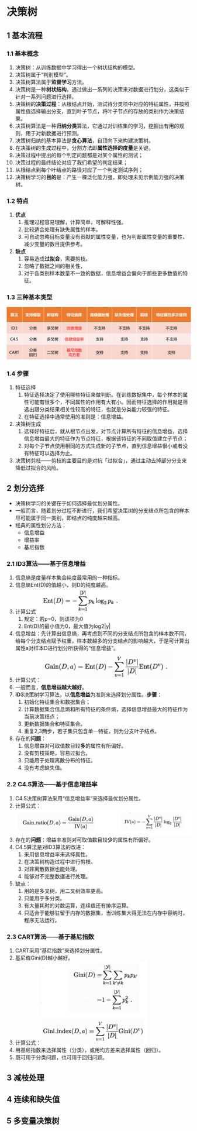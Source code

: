 # 决策树

## 1 基本流程

### 1.1 基本概念

1. 决策树：从训练数据中学习得出一个树状结构的模型。
2. 决策树属于“判别模型”。 
3. 决策树算法属于**监督学习**方法。
4. 决策树是一种**树状结构**，通过做出一系列的决策来对数据进行划分，这类似于针对一系列问题进行选择。
5. 决策树的**决策过程**：从根结点开始，测试待分类项中对应的特征属性，并按照属性值选择输出分支，直到叶子节点，将叶子节点的存放的类别作为决策结果。
6. 决策树算法是一种**归纳分类**算法，它通过对训练集的学习，挖掘出有用的规则，用于对新数据进行预测。
7. 决策树归纳的基本算法是**贪心算法**，自顶向下来构建决策树。
8. 在决策树的生成过程中，分割方法即**属性选择的度量**是关键。
9. 决策过程中提出的每个判定问题都是对某个属性的测试；
10. 决策过程的最终结论对应了我们希望的判定结果；
11. 从根结点到每个叶结点的路径对应了一个判定测试序列；
12. 决策树学习的**目的**是：产生一棵泛化能力强，即处理未见示例能力强的决策树。

### 1.2 特点

1. **优点**
   1. 推理过程容易理解，计算简单，可解释性强。
   2. 比较适合处理有缺失属性的样本。
   3. 可自动忽略目标变量没有贡献的属性变量，也为判断属性变量的重要性、减少变量的数目提供参考。
2. **缺点**
   1. 容易造成**过拟合**，需要剪枝。
   2. 忽略了数据之间的相关性，
   3. 对于各类别样本数量不一致的数据，信息增益会偏向于那些更多数值的特征。

### 1.3 三种基本类型

![img.png](img/04_1img.png)

### 1.4 步骤

1. 特征选择
   1. 特征选择决定了使用哪些特征来做判断。在训练数据集中，每个样本的属性可能有很多个，不同属性的作用有大有小。因而特征选择的作用就是筛选出跟分类结果相关性较高的特征，也就是分类能力较强的特征。
   2. 在特征选择中通常使用的准则是：信息增益。
2. 决策树生成
   1. 选择好特征后，就从根节点出发，对节点计算所有特征的信息增益，选择信息增益最大的特征作为节点特征，根据该特征的不同取值建立子节点；
   2. 对每个子节点使用相同的方式生成新的子节点，直到信息增益很小或者没有特征可以选择为止。
3. 决策树剪枝——剪枝的主要目的是对抗「过拟合」，通过主动去掉部分分支来降低过拟合的风险。

## 2 划分选择

* 决策树学习的关键在于如何选择最优划分属性。
* 一般而言，随着划分过程不断进行，我们希望决策树的分支结点所包含的样本尽可能属于同一类别，即结点的纯度越来越高。
* 经典的属性划分方法：
  * 信息增益
  * 增益率
  * 基尼指数

### 2.1 ID3算法——基于信息增益

1. 信息熵是度量样本集合纯度最常用的一种指标。
2. 信息熵Ent(D)的值越小，则D的纯度越高。
3. 计算公式 ![img.png](img/04_2img.png)
   1. 规定：若p=0，则该项为0
   2. Ent(D)的最小值为0，最大值为log2\|y\|
4. 信息增益：先计算出信息熵，再考虑到不同的分支结点所包含的样本数不同，给每个分支结点赋予权重，样本数越多的分支结点的影响越大，于是可计算出属性a对样本D进行划分所获得的“信息增益”。
5. 计算公式：![img.png](img/04_3img.png)
6. 一般而言，**信息增益越大越好**。
7. **ID3**决策树学习算法，以**信息增益**为准则来选择划分属性。**步骤**：
   1. 初始化特征集合和数据集合；
   2. 计算数据集合信息熵和所有特征的条件熵，选择信息增益最大的特征作为当前决策结点；
   3. 更新数据集合和特征集合。
   4. 重复2,3两步，若子集只包含单一特征，则为分支叶子结点。
8. 存在的**问题**：
   1. 信息增益对可取值数目较**多**的属性有所偏好。
   2. 没有剪枝策略，容易过拟合。
   3. 只能用于处理离散分布的特征。
   4. 没有考虑缺失值。

### 2.2 C4.5算法——基于信息增益率

1. C4.5决策树算法采用“信息增益率”来选择最优划分属性。
2. 计算公式：![img.png](img/04_4img.png)
3. 存在的**问题**：增益率准则对可取值数目较**少**的属性有所偏好。
4. C4.5算法是对ID3算法的改进：
   1. 采用信息增益率来选择属性。
   2. 在决策树构造过程中进行剪枝。
   3. 对非离散数据也能处理。
   4. 能够对不完整数据进行处理。
5. 缺点：
   1. 用的是多叉树，用二叉树效率更高。
   2. 只能用于多分类。
   3. 有大量耗时的对数运算，连续值还有排序运算。
   4. 只适合于能够驻留于内存的数据集，当训练集大得无法在内存中容纳时，程序无法运行。

### 2.3 CART算法——基于基尼指数

1. CART采用“基尼指数”来选择划分属性。
2. 基尼值Gini(D)越小越好。
3. 计算公式：![img.png](img/04_5img.png)
4. 用基尼指数来选择属性（分类），或用均方差来选择属性（回归）。
5. 既可用于分类问题，也可用于回归问题。

## 3 减枝处理

## 4 连续和缺失值

## 5 多变量决策树

